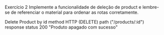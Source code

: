 Exercício 2
Implemente a funcionalidade de deleção de product e lembre-se de referenciar o material para ordenar as rotas corretamente.

Delete Product by id
method HTTP (DELETE)
path ("/products/:id")
response
status 200
"Produto apagado com sucesso"
